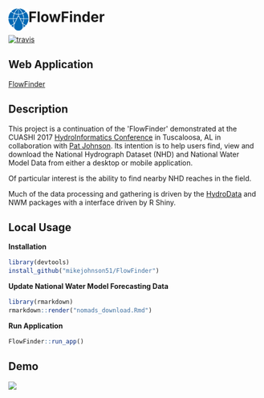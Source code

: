 # FlowFinder <img src=".github/img/ff_logo.png" width=40 align="left" />

[![travis](https://travis-ci.org/mikejohnson51/FlowFinder.svg?branch=master)](https://travis-ci.org/mikejohnson51/FlowFinder.svg?branch=master)

## Web Application 

[FlowFinder](https://mikejohnson51.github.io/FlowFinder)

## Description

This project is a continuation of the 'FlowFinder' demonstrated at the CUASHI 2017 [HydroInformatics Conference](https://www.cuahsi.org/uploads/pages/img/2017_Hydroinformatics_Program_-_Online_Version.pdf) in Tuscaloosa, AL in collaboration with [Pat Johnson](http://pjohns.github.io/pjohns). Its intention is to help users find, view and download the National Hydrograph Dataset (NHD) and National Water Model Data from either a desktop or mobile application.

Of particular interest is the ability to find nearby NHD reaches in the field.

Much of the data processing and gathering is driven by the [HydroData](http://mikejohnson51.github.io/HydroData/) and NWM packages with a interface driven by R Shiny.

## Local Usage

**Installation**

```R
library(devtools)
install_github("mikejohnson51/FlowFinder")
```

**Update National Water Model Forecasting Data**

```R
library(rmarkdown)
rmarkdown::render("nomads_download.Rmd")
```

**Run Application**

```R
FlowFinder::run_app()
```

## Demo

![](.github/img/flowline_finder.gif)
